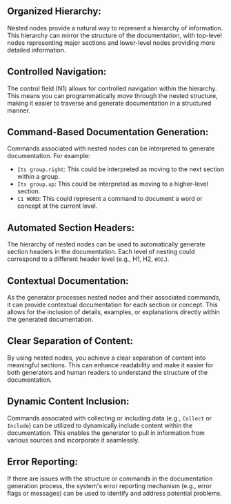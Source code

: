 Organized Hierarchy:
--------------------

Nested nodes provide a natural way to represent a hierarchy of information. This hierarchy can mirror the structure of the documentation, with top-level nodes representing major sections and lower-level nodes providing more detailed information.

Controlled Navigation:
----------------------

The control field (N1) allows for controlled navigation within the hierarchy. This means you can programmatically move through the nested structure, making it easier to traverse and generate documentation in a structured manner.

Command-Based Documentation Generation:
---------------------------------------

Commands associated with nested nodes can be interpreted to generate documentation. For example:

-   `Its group.right`: This could be interpreted as moving to the next section within a group.
-   `Its group.up`: This could be interpreted as moving to a higher-level section.
-   `C1 WORD`: This could represent a command to document a word or concept at the current level.

Automated Section Headers:
--------------------------

The hierarchy of nested nodes can be used to automatically generate section headers in the documentation. Each level of nesting could correspond to a different header level (e.g., H1, H2, etc.).

Contextual Documentation:
-------------------------

As the generator processes nested nodes and their associated commands, it can provide contextual documentation for each section or concept. This allows for the inclusion of details, examples, or explanations directly within the generated documentation.

Clear Separation of Content:
----------------------------

By using nested nodes, you achieve a clear separation of content into meaningful sections. This can enhance readability and make it easier for both generators and human readers to understand the structure of the documentation.

Dynamic Content Inclusion:
--------------------------

Commands associated with collecting or including data (e.g., `Collect` or `Include`) can be utilized to dynamically include content within the documentation. This enables the generator to pull in information from various sources and incorporate it seamlessly.

Error Reporting:
----------------

If there are issues with the structure or commands in the documentation generation process, the system's error reporting mechanism (e.g., error flags or messages) can be used to identify and address potential problems.

